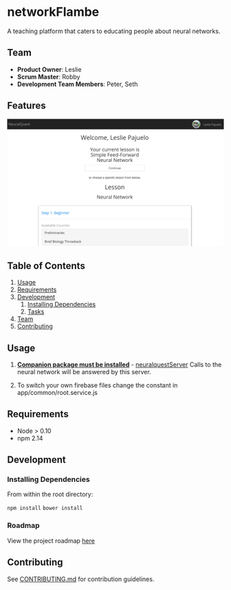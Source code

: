 # networkFlambe
A teaching platform that caters to educating people about neural networks.

## Team

  - __Product Owner__: Leslie
  - __Scrum Master__: Robby
  - __Development Team Members__: Peter, Seth

## Features

![Screenshot after signing in](./readme.png?raw=true "Main lessons page")

## Table of Contents

1. [Usage](#Usage)
1. [Requirements](#requirements)
1. [Development](#development)
    1. [Installing Dependencies](#installing-dependencies)
    1. [Tasks](#tasks)
1. [Team](#team)
1. [Contributing](#contributing)

## Usage

1. __[Companion package must be installed](https://github.com/networkFlambe/neuralquestServer)__ - [neuralquestServer](https://github.com/networkFlambe/neuralquestServer) Calls to the neural network will be answered by this server.

1. To switch your own firebase files change the constant in app/common/root.service.js


## Requirements

- Node > 0.10
- npm 2.14

## Development

### Installing Dependencies

From within the root directory:

```npm install```
```bower install```

### Roadmap

View the project roadmap [here](https://waffle.io/networkFlambe/networkFlambe)


## Contributing

See [CONTRIBUTING.md](CONTRIBUTING.md) for contribution guidelines.
